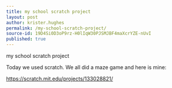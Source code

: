 ```yaml
---
title: my school scratch project
layout: post
author: krister.hughes
permalink: /my-school-scratch-project/
source-id: 19D4Si0D3oP9rz-H0lIqW30PJSMJBF4maXcrYZE-nUvI
published: true
---
```

my school scratch project

Today we used scratch. We all did a maze game and here is mine:

<a href="url">https://scratch.mit.edu/projects/133028821/</a>

